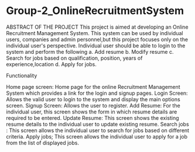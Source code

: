 # Group-2_OnlineRecruitmentSystem

ABSTRACT OF THE PROJECT
      This project is aimed at developing an Online Recruitment Management System. This system can be used by individual users, 
companies and admin personnel,but this project focuses only on the individual user's perspective. 
Individual user should be able to login to the system and perform the following
        a.	Add resume
        b.	Modify resume
        c.	Search for jobs based on qualification, position, years of experience,location
        d.	Apply for jobs. 
        
Functionality

  Home page screen: 
      Home page for the online Recruitment Management System which provides a link for the login and signup pages.
	Login Screen: 
      Allows the valid user to login to the system and display the main options screen.
  Signup Screen:
      Allows the user to register.
  Add Resume: 
     For the individual user, this screen shows the form in which resume details are required to be entered.
  Update Resume:
      This screen shows the existing resume details to the individual user to update existing resume.
  Search jobs :
      This screen allows the individual user to search for jobs based on different criteria.
  Apply jobs;
      This screen allows the individual user to apply for a job from the list of displayed jobs.

